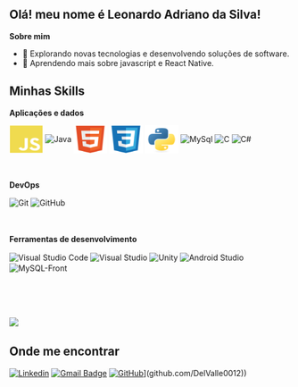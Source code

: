 ## Olá! meu nome é Leonardo Adriano da Silva!



**Sobre mim**

- 🤔 Explorando novas tecnologias e desenvolvendo soluções de software.
- 🌱 Aprendendo mais sobre javascript e React Native.

## Minhas Skills

**Aplicações e dados**

<div style="display: inline_block">
  <img align="center" alt="Javascript" height="50" width="60" src="https://raw.githubusercontent.com/devicons/devicon/master/icons/javascript/javascript-plain.svg">
  <img align="center" alt="Java" height="50" width="60" src="https://cdn.jsdelivr.net/gh/devicons/devicon@latest/icons/java/java-original.svg">
  <img align="center" alt="HTML" height="50" width="60" src="https://raw.githubusercontent.com/devicons/devicon/master/icons/html5/html5-original.svg">
  <img align="center" alt="CSS" height="50" width="60" src="https://raw.githubusercontent.com/devicons/devicon/master/icons/css3/css3-original.svg">
  <img align="center" alt="Python" height="50" width="60" src="https://raw.githubusercontent.com/devicons/devicon/master/icons/python/python-original.svg">
  <img align="center" alt="MySql" height="50" width="60" src="https://cdn.jsdelivr.net/gh/devicons/devicon@latest/icons/mysql/mysql-original-wordmark.svg">
  <img align="center" alt="C" height="50" width="60" src="https://cdn.jsdelivr.net/gh/devicons/devicon@latest/icons/c/c-original.svg">
  <img align="center" alt="C#" height="50" width="60" src="https://cdn.jsdelivr.net/gh/devicons/devicon@latest/icons/csharp/csharp-original.svg">
</div>
<br></br>

**DevOps**

<div style="display: inline_block">
  <img align="center" alt="Git" height="50" width="60" src="https://cdn.jsdelivr.net/gh/devicons/devicon@latest/icons/git/git-original.svg">
  <img align="center" alt="GitHub" height="50" width="60" src="https://cdn.jsdelivr.net/gh/devicons/devicon@latest/icons/github/github-original.svg">
</div>
<br></br>

**Ferramentas de desenvolvimento**

<div style="display: inline_block">
  <img align="center" alt="Visual Studio Code" height="50" width="60" src="https://cdn.jsdelivr.net/gh/devicons/devicon@latest/icons/visualstudio/visualstudio-original.svg">
  <img align="center" alt="Visual Studio" height="50" width="60" src="https://cdn.jsdelivr.net/gh/devicons/devicon@latest/icons/vscode/vscode-original.svg">
  <img align="center" alt="Unity" height="50" width="60" src="https://cdn.jsdelivr.net/gh/devicons/devicon@latest/icons/unity/unity-original.svg">
  <img align="center" alt="Android Studio" height="50" width="60" src="https://cdn.jsdelivr.net/gh/devicons/devicon@latest/icons/androidstudio/androidstudio-original.svg">
  <img align="center" alt="MySQL-Front" height="50" width="60" src="https://cdn.jsdelivr.net/gh/devicons/devicon@latest/icons/mysql/mysql-original-wordmark.svg">
</div>
<br></br>


##
<br>
<a href="https://github.com/iuricode" title="Perfil do Iuri">
  <img height="180em" src="https://github-readme-stats.vercel.app/api?username=iuricode&theme=dracula&show_icons=true" />
</a>

## Onde me encontrar

[![Linkedin](https://img.shields.io/badge/-leonardo-adriano-blue?style=flat-square&logo=Linkedin&logoColor=white&link=linkedin.com/in/leonardo-adriano-54070733b)](linkedin.com/in/leonardo-adriano-54070733b)
[![Gmail Badge](https://img.shields.io/badge/-leonardoadsilva2006@gmail.com-006bed?style=flat-square&logo=Gmail&logoColor=white&link=mailto:leonardoadsilva2006@gmail.com)](mailto:leonardoadsilva2006@gmail.com)
[![GitHub](https://img.shields.io/github/followers/iuricode?label=follow&style=social)]([github.com/DelValle0012)](github.com/DelValle0012))
